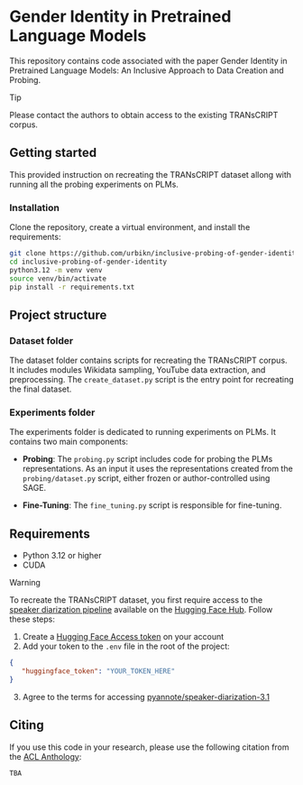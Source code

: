 # Gender Identity in Pretrained Language Models 

This repository contains code associated with the paper Gender Identity in Pretrained Language Models: An Inclusive Approach to Data Creation and Probing.

> [!TIP]
> Please contact the authors to obtain access to the existing TRANsCRIPT corpus.

## Getting started

This provided instruction on recreating the TRANsCRIPT dataset allong with running all the probing experiments on PLMs.

### Installation

Clone the repository, create a virtual environment, and install the requirements:

```bash
git clone https://github.com/urbikn/inclusive-probing-of-gender-identity.git
cd inclusive-probing-of-gender-identity
python3.12 -m venv venv
source venv/bin/activate
pip install -r requirements.txt
```

## Project structure

### Dataset folder
The dataset folder contains scripts for recreating the TRANsCRIPT corpus. It includes modules Wikidata sampling, YouTube data extraction, and preprocessing. The `create_dataset.py` script is the entry point for recreating the final dataset.



### Experiments folder
The experiments folder is dedicated to running experiments on PLMs. It contains two main components:

- **Probing**: The `probing.py` script includes code for probing the PLMs representations. As an input it uses the representations created from the `probing/dataset.py` script, either frozen or author-controlled using SAGE.

- **Fine-Tuning**: The `fine_tuning.py` script is responsible for fine-tuning.

## Requirements
- Python 3.12 or higher
- CUDA

> [!WARNING]
> To recreate the TRANsCRIPT dataset, you first require access to the [speaker diarization pipeline](https://huggingface.co/pyannote/speaker-diarization-3.1) available on the [Hugging Face Hub](https://huggingface.co/). Follow these steps:
> 1. Create a [Hugging Face Access token](https://huggingface.co/docs/hub/en/security-tokens) on your account
> 2. Add your token to the `.env` file in the root of the project:
> ```json
>{
>    "huggingface_token": "YOUR_TOKEN_HERE"
>}
>```
>3. Agree to the terms for accessing [pyannote/speaker-diarization-3.1](https://huggingface.co/pyannote/speaker-diarization-3.1)

## Citing

If you use this code in your research, please use the following citation from the [ACL Anthology](https://aclanthology.org/):

```
TBA
```